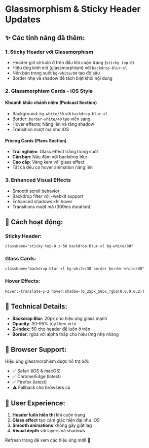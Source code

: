 # Glassmorphism & Sticky Header Updates

## ✨ Các tính năng đã thêm:

### 1. **Sticky Header với Glassmorphism**
- Header giờ sẽ luôn ở trên đầu khi cuộn trang (`sticky top-0`)
- Hiệu ứng kính mờ (glassmorphism) với `backdrop-blur-xl`
- Nền bán trong suốt `bg-white/80` tạo độ sâu
- Border nhẹ và shadow để tách biệt khỏi nội dung

### 2. **Glassmorphism Cards - iOS Style**

#### **Khoảnh khắc chánh niệm (Podcast Section)**
- Background: `bg-white/30` với `backdrop-blur-xl`
- Border: `border-white/40` tạo viền sáng
- Hover effects: Nâng lên và tăng shadow
- Transition mượt mà như iOS

#### **Pricing Cards (Plans Section)**
- **Trải nghiệm**: Glass effect trắng trong suốt
- **Căn bản**: Nâu đậm với backdrop blur
- **Cao cấp**: Vàng kem với glass effect
- Tất cả đều có hover animation nâng lên

### 3. **Enhanced Visual Effects**
- Smooth scroll behavior
- Backdrop filter với -webkit support
- Enhanced shadows khi hover
- Transitions mượt mà (300ms duration)

## 🎨 **Cách hoạt động:**

### **Sticky Header:**
```tsx
className="sticky top-0 z-50 backdrop-blur-xl bg-white/80"
```

### **Glass Cards:**
```tsx
className="backdrop-blur-xl bg-white/30 border border-white/40"
```

### **Hover Effects:**
```tsx
hover:-translate-y-2 hover:shadow-[0_25px_50px_rgba(0,0,0,0.2)]
```

## 🔧 **Technical Details:**

- **Backdrop Blur**: 20px cho hiệu ứng glass mạnh
- **Opacity**: 30-95% tùy theo vị trí
- **Z-index**: 50 cho header để luôn ở trên
- **Border**: rgba với alpha thấp cho hiệu ứng nhẹ nhàng

## 📱 **Browser Support:**

Hiệu ứng glassmorphism được hỗ trợ bởi:
- ✅ Safari (iOS & macOS)
- ✅ Chrome/Edge (latest)
- ✅ Firefox (latest)
- ⚠️ Fallback cho browsers cũ

## 🎯 **User Experience:**

1. **Header luôn hiển thị** khi cuộn trang
2. **Glass effect** tạo cảm giác hiện đại như iOS
3. **Smooth animations** không gây giật lag
4. **Visual depth** với layers và shadows

Refresh trang để xem các hiệu ứng mới! 🚀
